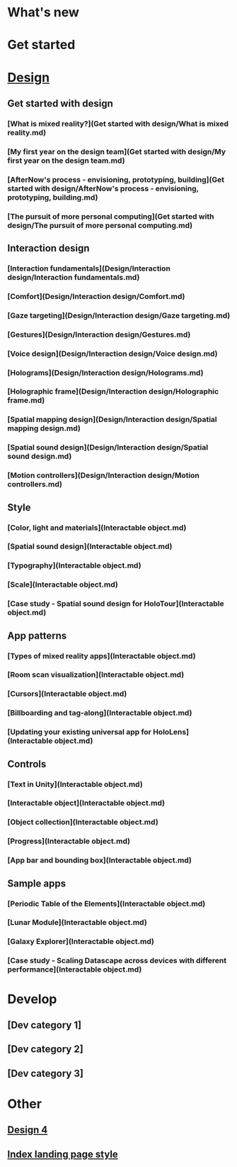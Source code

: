 # What's new

# Get started

# [Design](DesignLanding.md)

## Get started with design
### [What is mixed reality?](Get started with design/What is mixed reality.md)
### [My first year on the design team](Get started with design/My first year on the design team.md)
### [AfterNow's process - envisioning, prototyping, building](Get started with design/AfterNow's process - envisioning, prototyping, building.md)
### [The pursuit of more personal computing](Get started with design/The pursuit of more personal computing.md)

## Interaction design
### [Interaction fundamentals](Design/Interaction design/Interaction fundamentals.md)
### [Comfort](Design/Interaction design/Comfort.md)
### [Gaze targeting](Design/Interaction design/Gaze targeting.md)
### [Gestures](Design/Interaction design/Gestures.md)
### [Voice design](Design/Interaction design/Voice design.md)
### [Holograms](Design/Interaction design/Holograms.md)
### [Holographic frame](Design/Interaction design/Holographic frame.md)
### [Spatial mapping design](Design/Interaction design/Spatial mapping design.md)
### [Spatial sound design](Design/Interaction design/Spatial sound design.md)
### [Motion controllers](Design/Interaction design/Motion controllers.md)

## Style
### [Color, light and materials](Interactable object.md)
### [Spatial sound design](Interactable object.md)
### [Typography](Interactable object.md)
### [Scale](Interactable object.md)
### [Case study - Spatial sound design for HoloTour](Interactable object.md)

## App patterns
### [Types of mixed reality apps](Interactable object.md)
### [Room scan visualization](Interactable object.md)
### [Cursors](Interactable object.md)
### [Billboarding and tag-along](Interactable object.md)
### [Updating your existing universal app for HoloLens](Interactable object.md)

## Controls
### [Text in Unity](Interactable object.md)
### [Interactable object](Interactable object.md)
### [Object collection](Interactable object.md)
### [Progress](Interactable object.md)
### [App bar and bounding box](Interactable object.md)

## Sample apps
### [Periodic Table of the Elements](Interactable object.md)
### [Lunar Module](Interactable object.md)
### [Galaxy Explorer](Interactable object.md)
### [Case study - Scaling Datascape across devices with different performance](Interactable object.md)

# Develop
## [Dev category 1]
## [Dev category 2]
## [Dev category 3]


# Other
## [Design 4](DesignLanding-4.md)
## [Index landing page style](index.md)

